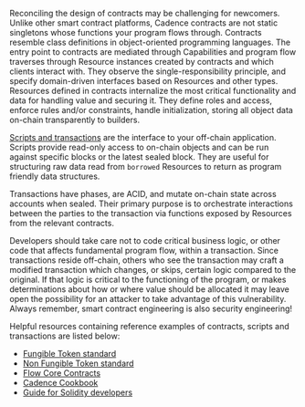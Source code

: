 Reconciling the design of contracts may be challenging for newcomers. Unlike other smart contract platforms, Cadence 
contracts are not static singletons whose functions your program flows through. Contracts resemble class definitions
in object-oriented programming languages. The entry point to contracts are mediated through Capabilities and program 
flow traverses through Resource instances created by contracts and which clients interact with. They observe the 
single-responsibility principle, and specify domain-driven interfaces based on Resources and other types. Resources 
defined in contracts internalize the most critical functionality and data for handling value and securing it. They
define roles and access, enforce rules and/or constraints, handle initialization, storing all object data 
on-chain transparently to builders. 

[Scripts and transactions](https://developers.flow.com/cadence/language/transactions) are the interface to
your off-chain application. Scripts provide read-only access to on-chain objects and can be run against specific 
blocks or the latest sealed block. They are useful for structuring raw data read from `borrowed` Resources to return
as program friendly data structures. 

Transactions have phases, are ACID, and mutate on-chain state across accounts when sealed. Their primary purpose is 
to orchestrate interactions between the parties to the transaction via functions exposed by Resources from the 
relevant contracts.

<Callout type="Avoid critical code in transactions">
Developers should take care not to code critical business logic, or other code that affects fundamental program flow,
within a transaction. Since transactions reside off-chain, others who see the transaction may craft a modified 
transaction which changes, or skips, certain logic compared to the original. If that logic is critical to the 
functioning of the program, or makes determinations about how or where value should be allocated it may leave open 
the possibility for an attacker to take advantage of this vulnerability. Always remember, smart contract engineering 
is also security engineering!
</Callout>

Helpful resources containing reference examples of contracts, scripts and transactions are listed below:

* [Fungible Token standard](https://github.com/onflow/flow-ft)
* [Non Fungible Token standard](https://github.com/onflow/flow-nft)
* [Flow Core Contracts](https://github.com/onflow/flow-core-contracts)
* [Cadence Cookbook](https://cookbook.onflow.org/) 
* [Guide for Solidity developers](https://developers.flow.com/cadence/solidity-to-cadence)